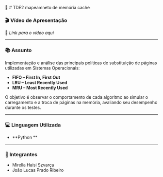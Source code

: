 📌 # TDE2 mapeamneto de memória cache

### 🎬 Vídeo de Apresentação
🔗 *Link para o vídeo aqui*

---

### 📚 Assunto
Implementação e análise das principais políticas de substituição de páginas utilizadas em Sistemas Operacionais:

- **FIFO – First In, First Out**
- **LRU – Least Recently Used**
- **MRU – Most Recently Used**

O objetivo é observar o comportamento de cada algoritmo ao simular o carregamento e a troca de páginas na memória, avaliando seu desempenho durante os testes.

---

### 💻 Linguagem Utilizada
- **Python **

---

### 👥 Integrantes
- Mirella Haisi Szvarça  
- João Lucas Prado Ribeiro

